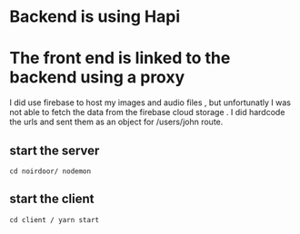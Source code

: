 # Backend is using Hapi
# The front end is linked to the backend using a proxy 

I did use firebase to host my images and audio files , but unfortunatly I was not able to fetch the data from the firebase cloud storage . I did hardcode the urls and sent them as an object for /users/john route.

## start the server
    cd noirdoor/ nodemon
## start the client 
    cd client / yarn start